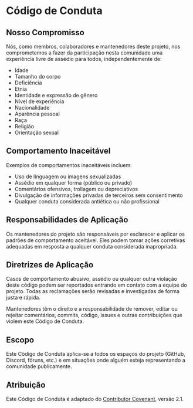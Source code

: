 # Código de Conduta  

## Nosso Compromisso  

Nós, como membros, colaboradores e mantenedores deste projeto, nos comprometemos a fazer da participação nesta comunidade uma experiência livre de assédio para todos, independentemente de:  

- Idade  
- Tamanho do corpo  
- Deficiência  
- Etnia  
- Identidade e expressão de gênero  
- Nível de experiência  
- Nacionalidade  
- Aparência pessoal  
- Raça  
- Religião  
- Orientação sexual  

## Comportamento Inaceitável  

Exemplos de comportamentos inaceitáveis incluem:  

- Uso de linguagem ou imagens sexualizadas  
- Assédio em qualquer forma (público ou privado)  
- Comentários ofensivos, trollagem ou depreciativos  
- Divulgação de informações privadas de terceiros sem consentimento  
- Qualquer conduta considerada antiética ou não profissional  

## Responsabilidades de Aplicação  

Os mantenedores do projeto são responsáveis por esclarecer e aplicar os padrões de comportamento aceitável. Eles podem tomar ações corretivas adequadas em resposta a qualquer conduta considerada inapropriada.  

## Diretrizes de Aplicação  

Casos de comportamento abusivo, assédio ou qualquer outra violação deste código podem ser reportados entrando em contato com a equipe do projeto. Todas as reclamações serão revisadas e investigadas de forma justa e rápida.  

Mantenedores têm o direito e a responsabilidade de remover, editar ou rejeitar comentários, commits, código, issues e outras contribuições que violem este Código de Conduta.  

## Escopo  

Este Código de Conduta aplica-se a todos os espaços do projeto (GitHub, Discord, fóruns, etc.) e em situações onde alguém esteja representando a comunidade publicamente.  

## Atribuição  

Este Código de Conduta é adaptado do [Contributor Covenant](https://www.contributor-covenant.org/version/2/1/code_of_conduct/), versão 2.1.  
